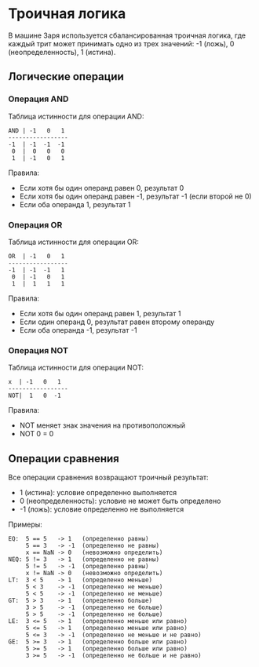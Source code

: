 # Троичная логика

В машине Заря используется сбалансированная троичная логика, где каждый трит может принимать одно из трех значений: -1 (ложь), 0 (неопределенность), 1 (истина).

## Логические операции

### Операция AND
Таблица истинности для операции AND:
```
AND | -1   0   1
-----------------
-1  | -1  -1  -1
 0  |  0   0   0
 1  | -1   0   1
```

Правила:
- Если хотя бы один операнд равен 0, результат 0
- Если хотя бы один операнд равен -1, результат -1 (если второй не 0)
- Если оба операнда 1, результат 1

### Операция OR
Таблица истинности для операции OR:
```
OR  | -1   0   1
-----------------
-1  | -1  -1   1
 0  | -1   0   1
 1  |  1   1   1
```

Правила:
- Если хотя бы один операнд равен 1, результат 1
- Если один операнд 0, результат равен второму операнду
- Если оба операнда -1, результат -1

### Операция NOT
Таблица истинности для операции NOT:
```
x  | -1   0   1
-----------------
NOT|  1   0  -1
```

Правила:
- NOT меняет знак значения на противоположный
- NOT 0 = 0

## Операции сравнения

Все операции сравнения возвращают троичный результат:
- 1 (истина): условие определенно выполняется
- 0 (неопределенность): условие не может быть определено
- -1 (ложь): условие определенно не выполняется

Примеры:
```
EQ:  5 == 5   -> 1   (определенно равны)
     5 == 3   -> -1  (определенно не равны)
     x == NaN -> 0   (невозможно определить)
NEQ: 5 != 3   -> 1   (определенно не равны)
     5 != 5   -> -1  (определенно равны)
     x != NaN -> 0   (невозможно определить)
LT:  3 < 5    -> 1   (определенно меньше)
     5 < 3    -> -1  (определенно не меньше)
     5 < 5    -> -1  (определенно не меньше)
GT:  5 > 3    -> 1   (определенно больше)
     3 > 5    -> -1  (определенно не больше)
     5 > 5    -> -1  (определенно не больше)
LE:  3 <= 5   -> 1   (определенно меньше или равно)
     5 <= 5   -> 1   (определенно меньше или равно)
     5 <= 3   -> -1  (определенно не меньше и не равно)
GE:  5 >= 3   -> 1   (определенно больше или равно)
     5 >= 5   -> 1   (определенно больше или равно)
     3 >= 5   -> -1  (определенно не больше и не равно)
``` 